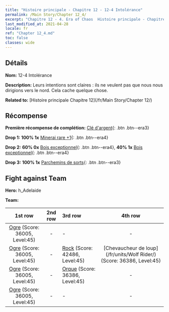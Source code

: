 ```yaml
---
title: "Histoire principale - Chapitre 12 - 12-4 Intolérance"
permalink: /Main Story/Chapter 12_4/
excerpt: "Chapitre 12 - 4. Era of Chaos  Histoire principale - Chapitre 12_4. 12-4 Intolérance"
last_modified_at: 2021-04-28
locale: fr
ref: "Chapter 12_4.md"
toc: false
classes: wide
---
```


## Détails

 **Nom:** 12-4 Intolérance

 **Description:** Leurs intentions sont claires : ils ne veulent pas que nous nous dirigions vers le nord. Cela cache quelque chose.

 **Related to:** [Histoire principale Chapitre 12](/fr/Main Story/Chapter 12/)

## Récompense

 **Première récompense de complétion:** [Clé d'argent](/ItemsFR/con_693/){: .btn .btn--era3}

 **Drop 1:** **100% 1x** [Minerai rare +1](/ItemsFR/mat_40/){: .btn .btn--era4}

 **Drop 2:** **60% 0x** [Bois exceptionnel](/ItemsFR/mat_34/){: .btn .btn--era4}, **40% 1x** [Bois exceptionnel](/ItemsFR/mat_34/){: .btn .btn--era4}

 **Drop 3:** **100% 1x** [Parchemins de sorts](/ItemsFR/con_694/){: .btn .btn--era3}


## Fight against Team
 **Hero:** h_Adelaide

 **Team:**


  | 1st row | 2nd row | 3rd row | 4th row |
  |:----:|:----:|:----|:----:|
  | [Ogre](/fr/units/Ogre/) (Score: 36005, Level:45)  | - | - | - |
  | [Ogre](/fr/units/Ogre/) (Score: 36005, Level:45)  | - | [Rock](/fr/units/Roc/) (Score: 42486, Level:45)  | [Chevaucheur de loup](/fr/units/Wolf Rider/) (Score: 36386, Level:45)  |
  | [Ogre](/fr/units/Ogre/) (Score: 36005, Level:45)  | - | [Orque](/fr/units/Orc/) (Score: 36386, Level:45)  | - |
  | [Ogre](/fr/units/Ogre/) (Score: 36005, Level:45)  | - | - | - |


